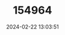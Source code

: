 ---
title: "154964"
category: "Hoplunnis schmidti"
draft: false
date: 2024-02-22 13:03:51
languages:
  English: ["Duckbill Eel"]
---